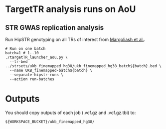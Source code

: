# TargetTR analysis runs on AoU

## STR GWAS replication analysis

Run HipSTR genotyping on all TRs of interest from [Margoliash et al.](https://www.cell.com/cell-genomics/pdfExtended/S2666-979X(23)00302-6).

```
# Run on one batch
batch=1 # 1..10
./targetTR_launcher_aou.py \
  --tr-bed ../strsets/ukb_finemapped_hg38/ukb_finemapped_hg38_batch${batch}.bed \
  --name UKB_finemapped-batch${batch} \
  --separate-hipstr-runs \
  --action run-batches 
```

# Outputs

You should copy outputs of each job (.vcf.gz and .vcf.gz.tbi) to:
```
${WORKSPACE_BUCKET}/ukb_finemapped_hg38/
```
